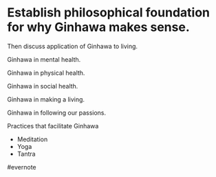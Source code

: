 # Establish philosophical foundation for why Ginhawa makes sense.

Then discuss application of Ginhawa to living.

Ginhawa in mental health.

Ginhawa in physical health.

Ginhawa in social health.

Ginhawa in making a living.

Ginhawa in following our passions.

Practices that facilitate Ginhawa

- Meditation
- Yoga
- Tantra

\#evernote

